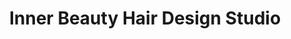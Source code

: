 ---
title: "Inner Beauty Hair Design Studio"
url: /columbus/inner-beauty-hair-design-studio/
shop: hairdresser
---
